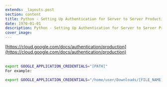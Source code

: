 ```yaml
---
extends: _layouts.post
section: content
title: Python - Setting Up Authentication for Server to Server Production Applications
date: 1970-01-01
description: Python - Setting Up Authentication for Server to Server Production Applications
cover_image: 
---
```


[https://cloud.google.com/docs/authentication/production](https://cloud.google.com/docs/authentication/production)
<br><br>
```bash
export GOOGLE_APPLICATION_CREDENTIALS="[PATH]"
For example:

export GOOGLE_APPLICATION_CREDENTIALS="/home/user/Downloads/[FILE_NAME].json"
```